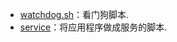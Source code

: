 * [watchdog.sh](https://github.com/Tianer1123/c_tools/blob/master/watchdog.sh)：看门狗脚本.
* [service](https://github.com/Tianer1123/c_tools/blob/master/service)：将应用程序做成服务的脚本.
